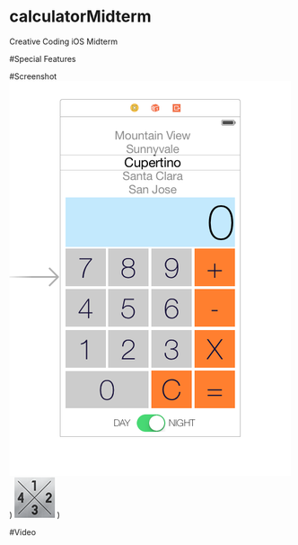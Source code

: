 # calculatorMidterm
Creative Coding iOS Midterm

#Special Features

#Screenshot
![alt tag](https://github.com/wynnmustin/calculatorMidterm/blob/master/Calculator_Homework_10_21_15/Images.xcassets/Screen%20Shot%202015-10-23%20at%2011.11.39%20AM.png)
)
![alt tag](https://raw.githubusercontent.com/wynnmustin/calculatorMidterm/master/Calculator_Homework_10_21_15/Images.xcassets/AppIcon.appiconset/Icon-72.png)
)

#Video


